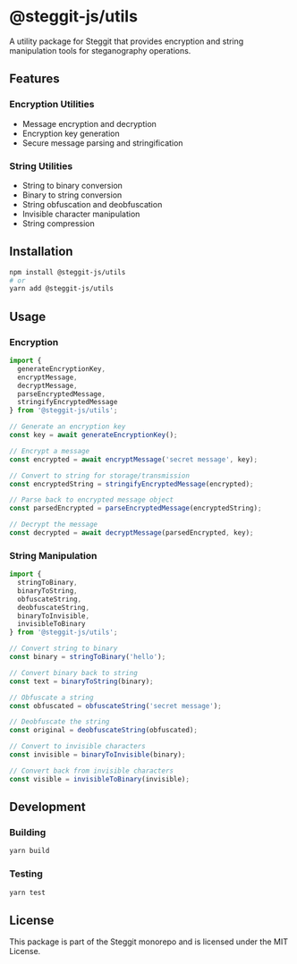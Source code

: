 # @steggit-js/utils

A utility package for Steggit that provides encryption and string manipulation tools for steganography operations.

## Features

### Encryption Utilities
- Message encryption and decryption
- Encryption key generation
- Secure message parsing and stringification

### String Utilities
- String to binary conversion
- Binary to string conversion
- String obfuscation and deobfuscation
- Invisible character manipulation
- String compression

## Installation

```bash
npm install @steggit-js/utils
# or
yarn add @steggit-js/utils
```

## Usage

### Encryption

```typescript
import { 
  generateEncryptionKey,
  encryptMessage,
  decryptMessage,
  parseEncryptedMessage,
  stringifyEncryptedMessage
} from '@steggit-js/utils';

// Generate an encryption key
const key = await generateEncryptionKey();

// Encrypt a message
const encrypted = await encryptMessage('secret message', key);

// Convert to string for storage/transmission
const encryptedString = stringifyEncryptedMessage(encrypted);

// Parse back to encrypted message object
const parsedEncrypted = parseEncryptedMessage(encryptedString);

// Decrypt the message
const decrypted = await decryptMessage(parsedEncrypted, key);
```

### String Manipulation

```typescript
import {
  stringToBinary,
  binaryToString,
  obfuscateString,
  deobfuscateString,
  binaryToInvisible,
  invisibleToBinary
} from '@steggit-js/utils';

// Convert string to binary
const binary = stringToBinary('hello');

// Convert binary back to string
const text = binaryToString(binary);

// Obfuscate a string
const obfuscated = obfuscateString('secret message');

// Deobfuscate the string
const original = deobfuscateString(obfuscated);

// Convert to invisible characters
const invisible = binaryToInvisible(binary);

// Convert back from invisible characters
const visible = invisibleToBinary(invisible);
```

## Development

### Building

```bash
yarn build
```

### Testing

```bash
yarn test
```

## License

This package is part of the Steggit monorepo and is licensed under the MIT License.
